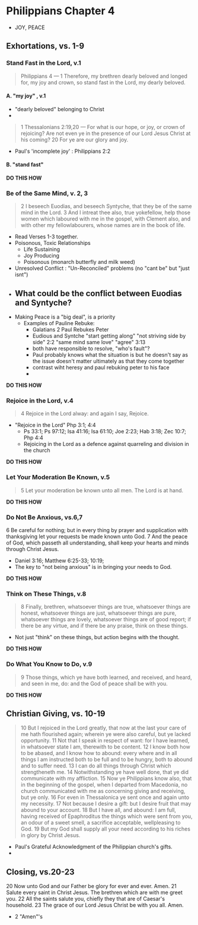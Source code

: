 # Philippians Chapter 4

- JOY, PEACE

## Exhortations, vs. 1-9

### Stand Fast in the Lord, v.1

> Philippians 4 &mdash; 1 Therefore, my brethren dearly beloved and longed for, my joy and crown, so stand fast in the Lord, my dearly beloved. 

#### A. "my joy" , v.1

- "dearly beloved" belonging to Christ
- 

> 1 Thessalonians 2:19,20 &mdash; For what is our hope, or joy, or crown of rejoicing? Are not even ye in the presence of our Lord Jesus Christ at his coming? 20 For ye are our glory and joy.

- Paul's 'incomplete joy' : Philippians 2:2

#### B. "stand fast"

**DO THIS HOW**

### Be of the Same Mind, v. 2, 3

> 2 I beseech Euodias, and beseech Syntyche, that they be of the same mind in the Lord. 3 And I intreat thee also, true yokefellow, help those women which laboured with me in the gospel, with Clement also, and with other my fellowlabourers, whose names are in the book of life.

- Read Verses 1-3 together.
- Poisonous, Toxic Relationships 
	- Life Sustaining
	- Joy Producing
	- Poisonous (monarch butterfly and milk weed) 
- Unresolved Conflict : "Un-Reconciled" problems (no "cant be" but "just isnt")
- What could be the conflict between Euodias and Syntyche?
	- 
- Making Peace is a "big deal", is a priority
	- Examples of Pauline Rebuke:
		- Galatians 2 Paul Rebukes Peter
		- Eudious and Syntche "start getting along" "not striving side by side" 2:2 "same mind same love" "agree" 3:13
		- both have responsible to resolve, "who's fault"?
		- Paul probably knows what the situation is but he doesn't say as the issue doesn't matter ultimately as that they come together
		- contrast wiht heresy and paul rebuking peter to his face
		- 
**DO THIS HOW**

### Rejoice in the Lord, v.4

> 4 Rejoice in the Lord alway: and again I say, Rejoice.

- "Rejoice in the Lord" Php 3:1; 4:4
	-  Ps 33:1; Ps 97:12; Isa 41:16; Isa 61:10; Joe 2:23; Hab 3:18; Zec 10:7; Php 4:4
	- Rejoicing in the Lord as a defence against quarreling and division in the church
	
**DO THIS HOW**

### Let Your Moderation Be Known, v.5

> 5 Let your moderation be known unto all men. The Lord is at hand.

**DO THIS HOW**

### Do Not Be Anxious, vs.6,7

6 Be careful for nothing; but in every thing by prayer and supplication with thanksgiving let your requests be made known unto God. 7 And the peace of God, which passeth all understanding, shall keep your hearts and minds through Christ Jesus.

- Daniel 3:16; Matthew 6:25-33; 10:19; 
- The key to "not being anxious" is in bringing your needs to God.

**DO THIS HOW**

### Think on These Things, v.8

> 8 Finally, brethren, whatsoever things are true, whatsoever things are honest, whatsoever things are just, whatsoever things are pure, whatsoever things are lovely, whatsoever things are of good report; if there be any virtue, and if there be any praise, think on these things.

- Not just "think" on these things, but action begins with the thought.

**DO THIS HOW**

### Do What You Know to Do, v.9

> 9 Those things, which ye have both learned, and received, and heard, and seen in me, do: and the God of peace shall be with you.

**DO THIS HOW**

## Christian Giving, vs. 10-19

> 10 But I rejoiced in the Lord greatly, that now at the last your care of me hath flourished again; wherein ye were also careful, but ye lacked opportunity. 11 Not that I speak in respect of want: for I have learned, in whatsoever state I am, therewith to be content. 12 I know both how to be abased, and I know how to abound: every where and in all things I am instructed both to be full and to be hungry, both to abound and to suffer need. 13 I can do all things through Christ which strengtheneth me. 14 Notwithstanding ye have well done, that ye did communicate with my affliction. 15 Now ye Philippians know also, that in the beginning of the gospel, when I departed from Macedonia, no church communicated with me as concerning giving and receiving, but ye only. 16 For even in Thessalonica ye sent once and again unto my necessity. 17 Not because I desire a gift: but I desire fruit that may abound to your account. 18 But I have all, and abound: I am full, having received of Epaphroditus the things which were sent from you, an odour of a sweet smell, a sacrifice acceptable, wellpleasing to God. 19 But my God shall supply all your need according to his riches in glory by Christ Jesus.

- Paul's Grateful Acknowledgment of the Philippian church's gifts.
- 

## Closing, vs.20-23

20 Now unto God and our Father be glory for ever and ever. Amen.
21 Salute every saint in Christ Jesus. The brethren which are with me greet you.
22 All the saints salute you, chiefly they that are of Caesar's household.
23 The grace of our Lord Jesus Christ be with you all. Amen.

- 2 "Amen"'s
